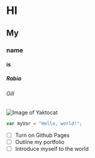 # HI
## My
### name
#### is
##### Rabia
###### Gill
![Image of Yaktocat](https://octodex.github.com/images/yaktocat.png)
``` javascript
var myVar = "Hello, world!";
```
- [ ] Turn on Github Pages
- [ ] Outline my portfolio
- [ ] Introduce myself to the world
